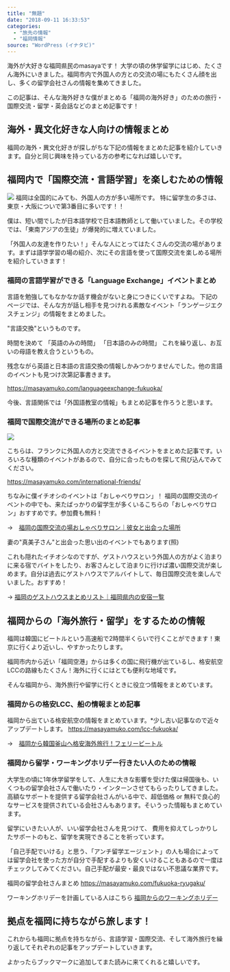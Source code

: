 ```yaml
---
title: "無題"
date: "2018-09-11 16:33:53"
categories:
  - "旅先の情報"
  - "福岡情報"
source: "WordPress (イナタビ)"
---
```


海外が大好きな福岡県民のmasayaです！
大学の頃の休学留学にはじめ、たくさん海外にいきました。福岡市内で外国人の方との交流の場にもたくさん顔を出し、多くの留学会社さんの情報を集めてきました。

この記事は、そんな海外好きな僕がまとめる「福岡の海外好き」のための旅行・国際交流・留学・英会話などのまとめ記事です！

## 海外・異文化好きな人向けの情報まとめ

福岡の海外・異文化好きが探しがちな下記の情報をまとめた記事を紹介していきます。自分と同じ興味を持っている方の参考になれば嬉しいです。

## 福岡内で「国際交流・言語学習」を楽しむための情報

![](https://masayamuko.com/wp/wp-content/uploads/2016/01/friends-e1536650962877.jpg)
福岡は全国的にみても、外国人の方が多い場所です。
特に留学生の多さは、東京・大阪についで第3番目に多いです！！

僕は、短い間でしたが日本語学校で日本語教師として働いていました。その学校では、「東南アジアの生徒」が爆発的に増えていました。

「外国人の友達を作りたい！」そんな人にとってはたくさんの交流の場があります。まずは語学学習の場の紹介、次にその言語を使って国際交流を楽しめる場所を紹介していきます！

### 福岡の言語学習ができる「Language Exchange」イベントまとめ

言語を勉強してもなかなか話す機会がないと身につきにくいですよね。
下記のページでは、そんな方が話し相手を見つけれる素敵なイベント「ランゲージエクスチェンジ」の情報をまとめました。

"言語交換"というものです。

時間を決めて
「英語のみの時間」
「日本語のみの時間」
これを繰り返し、お互いの母語を教え合うというもの。

残念ながら英語と日本語の言語交換の情報しかみつかりませんでした。他の言語のイベントも見つけ次第記事書きます。

https://masayamuko.com/languageexchange-fukuoka/

今後、言語関係では「外国語教室の情報」もまとめ記事を作ろうと思います。

### 福岡で国際交流ができる場所のまとめ記事
![](https://masayamuko.com/wp/wp-content/uploads/2016/01/778794_290215227774188_614778521_o-1-1024x768.jpg)

こちらは、フランクに外国人の方と交流できるイベントをまとめた記事です。いろいろな種類のイベントがあるので、自分に合ったものを探して飛び込んでみてください。

https://masayamuko.com/international-friends/

ちなみに僕イチオシのイベントは「おしゃべりサロン」！
福岡の国際交流のイベントの中でも、来たばっかりの留学生が多くいるこちらの「おしゃべりサロン」おすすめです。参加費も無料！

→　[福岡の国際交流の場おしゃべりサロン｜彼女と出会った場所](https://masayamuko.com/salon/)

妻の"真美子さん"と出会った思い出のイベントでもあります(照)

これも隠れたイチオシなのですが、ゲストハウスという外国人の方がよく泊まりに来る宿でバイトをしたり、お客さんとして泊まりに行けば濃い国際交流が楽しめます。自分は過去にゲストハウスでアルバイトして、毎日国際交流を楽しんでいました。おすすめ！

→ [福岡のゲストハウスまとめリスト｜福岡県内の安宿一覧](https://masayamuko.com/guesthouse-list/)

## 福岡からの「海外旅行・留学」をするための情報

福岡は韓国にビートルという高速船で2時間半くらいで行くことができます！東京に行くより近いし、やすかったりします。

福岡市内から近い「福岡空港」からは多くの国に飛行機が出ているし、格安航空LCCの路線もたくさん！海外に行くにはとても便利な地域です。

そんな福岡から、海外旅行や留学に行くときに役立つ情報をまとめています。

### 福岡からの格安LCC、船の情報まとめ記事

福岡から出ている格安航空の情報をまとめています。*少し古い記事なので近々アップデートします。
https://masayamuko.com/lcc-fukuoka/

→　[福岡から韓国釜山へ格安海外旅行！フェリービートル](https://masayamuko.com/korea-beetle/)

### 福岡から留学・ワーキングホリデー行きたい人のための情報

大学生の頃に1年休学留学をして、人生に大きな影響を受けた僕は帰国後も、いくつもの留学会社さんで働いたり・インターンさせてもらったりしてきました。高額なサポートを提供する留学会社さんがいる中で、超低価格 or 無料で良心的なサービスを提供されている会社さんもあります。そいうった情報もまとめています。

留学にいきたい人が、いい留学会社さんを見つけて、
費用を抑えてしっかりしたサポートのもと、留学を実現できることを祈っています。

「自己手配でいける」と思う、「アンチ留学エージェント」の人も場合によっては留学会社を使った方が自分で手配するよりも安くいけることもあるので一度はチェックしてみてください。自己手配が最安・最良ではない不思議な業界です。

福岡の留学会社さんまとめ
https://masayamuko.com/fukuoka-ryugaku/

ワーキングホリデーを計画している人はこちら
[福岡からのワーキングホリデー](https://masayamuko.com/workingholiday-fukuoka/)

## 拠点を福岡に持ちながら旅します！

これからも福岡に拠点を持ちながら、言語学習・国際交流、そして海外旅行を繰り返してそれぞれの記事をアップデートしていきます。

よかったらブックマークに追加してまた読みに来てくれると嬉しいです。